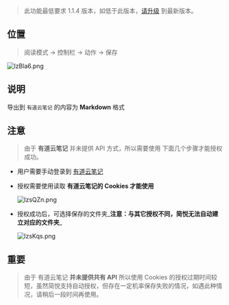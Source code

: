 >  此功能最低要求 1.1.4 版本，如低于此版本，[请升级](http://ksria.com/simpread/) 到最新版本。

位置
---

> 阅读模式 → 控制栏 → 动作 → 保存

![lzBla6.png](https://s2.ax1x.com/2020/02/01/18IvcV.md.png)

说明
---

导出到 `有道云笔记` 的内容为 **Markdown** 格式


注意
---

> 由于  **有道云笔记** 并未提供 API 方式，所以需要使用 下面几个步骤才能授权成功。

- 用户需要手动登录到 [有道云笔记](https://note.youdao.com/)

- 授权需要使用读取 **有道云笔记的 Cookies 才能使用**

  ![lzsQZn.png](https://s2.ax1x.com/2020/02/01/184j5n.png)
  
- 授权成功后，可选择保存的文件夹_**注意：与其它授权不同，简悦无法自动建立对应的文件夹**_

  ![lzsKqs.png](https://s2.ax1x.com/2020/02/01/18oA91.png)


重要
---

> 由于 有道云笔记 **并未提供共有 API** 所以使用 Cookies 的授权过期时间较短，虽然简悦支持自动授权，但存在一定机率保存失败的情况，如遇此种情况，请稍后一段时间再使用。